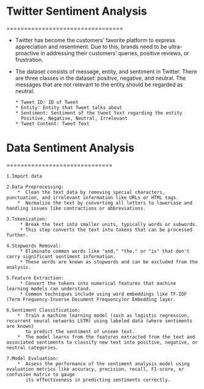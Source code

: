 # Twitter Sentiment Analysis
=================================
* Twitter has become the customers’ favorite platform to express appreciation and resentment. Due to this, brands need to be ultra-proactive in addressing their customers’ queries, positive reviews, or frustration.
* The dataset consists of message, entity, and sentiment in Twitter. There are three classes in the dataset: positive, negative, and neutral. The messages that are not relevant to the entity should be regarded as neutral.
  
      * Tweet ID: ID of Tweet
      * Entity: Entity that Tweet talks about
      * Sentiment: Sentiment of the tweet text regarding the entity
        Positive, Negative, Neutral, Irrelevant
      * Tweet Content: Tweet Text
# Data Sentiment Analysis
  ==============================
  
    1.Import data
    
    2.Data Preprocessing:
        *  Clean the text data by removing special characters, punctuation, and irrelevant information like URLs or HTML tags.
        *  Normalize the text by converting all letters to lowercase and handling issues like contractions or abbreviations.
         
    3.Tokenization:
         * Break the text into smaller units, typically words or subwords.
         * This step converts the text into tokens that can be processed further.
         
    4.Stopwords Removal:
         * Eliminate common words like "and," "the," or "is" that don't carry significant sentiment information.
         * These words are known as stopwords and can be excluded from the analysis.
         
    5.Feature Extraction:
         * Convert the tokens into numerical features that machine learning models can understand.
         * Common techniques include using word embeddings like TF-IDF (Term Frequency-Inverse Document Frequency)or Embedding layer.
         
    6.Sentiment Classification:
        *  Train a machine learning model (such as logistic regression, recurrent neural networks LSTM) using labeled data (where sentiments are known)
           to predict the sentiment of unseen text.
        *  The model learns from the features extracted from the text and associated sentiments to classify new text into positive, negative, or neutral categories.
         
    7.Model Evaluation:
        *  Assess the performance of the sentiment analysis model using evaluation metrics like accuracy, precision, recall, F1-score, or confusion matrix to gauge
           its effectiveness in predicting sentiments correctly.
